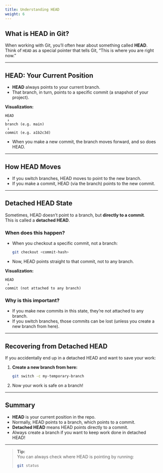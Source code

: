 ```yaml
---
title: Understanding HEAD 
weight: 6
---
```


## What is HEAD in Git?

When working with Git, you’ll often hear about something called **HEAD**.  
Think of `HEAD` as a special pointer that tells Git, “This is where you are right now.”

---

## HEAD: Your Current Position

- **HEAD** always points to your current branch.
- That branch, in turn, points to a specific commit (a snapshot of your project).

**Visualization:**

```
HEAD
 ↓
branch (e.g. main)
 ↓
commit (e.g. a1b2c3d)
```

- When you make a new commit, the branch moves forward, and so does HEAD.

---

## How HEAD Moves

- If you switch branches, HEAD moves to point to the new branch.
- If you make a commit, HEAD (via the branch) points to the new commit.

---

## Detached HEAD State

Sometimes, HEAD doesn’t point to a branch, but **directly to a commit**.  
This is called a **detached HEAD**.

### When does this happen?

- When you checkout a specific commit, not a branch:
  ```bash
  git checkout <commit-hash>
  ```
- Now, HEAD points straight to that commit, not to any branch.

**Visualization:**

```
HEAD
 ↓
commit (not attached to any branch)
```

### Why is this important?

- If you make new commits in this state, they’re not attached to any branch.
- If you switch branches, those commits can be lost (unless you create a new branch from here).

---

## Recovering from Detached HEAD

If you accidentally end up in a detached HEAD and want to save your work:

1. **Create a new branch from here:**
   ```bash
   git switch -c my-temporary-branch
   ```
2. Now your work is safe on a branch!

---

## Summary

- **HEAD** is your current position in the repo.
- Normally, HEAD points to a branch, which points to a commit.
- **Detached HEAD** means HEAD points directly to a commit.
- Always create a branch if you want to keep work done in detached HEAD!

---

> **Tip:**  
> You can always check where HEAD is pointing by running:
> ```bash
> git status
> ```